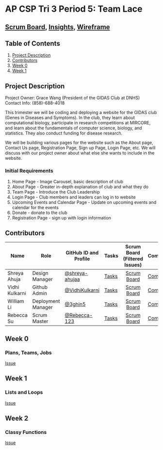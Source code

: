 # AP CSP Tri 3 Period 5: Team Lace
## [Scrum Board](https://github.com/VidhiKulkarni/teamlace/projects/1), [Insights](https://github.com/VidhiKulkarni/teamlace/graphs/contributors), [Wireframe](https://www.canva.com/design/DAE7RRwpQjw/AeBSUtB2MMFA-djluBGogA/view?utm_content=DAE7RRwpQjw&utm_campaign=designshare&utm_medium=link&utm_source=publishsharelink)

## Table of Contents
1. [Project Description](https://github.com/VidhiKulkarni/teamlace#project-description)
2. [Contributors](https://github.com/VidhiKulkarni/teamlace#contributors)
3. [Week 0](https://github.com/VidhiKulkarni/teamlace#week-0)
4. [Week 1](https://github.com/VidhiKulkarni/teamlace#week-1)

## Project Description
Project Owner: Grace Wang (President of the GIDAS Club at DNHS)<br>
Contact Info: (858)-688-4018

This trimester we will be coding and deploying a website for the GIDAS club (Genes in Diseases and Symptoms). In the club, they learn about computational biology, participate in research competitions at MIRCORE, and learn about the fundamentals of computer science, biology, and statistics. They also conduct funding for disease research. 

We will be building various pages for the website such as the About page, Contact Us page, Registration Page, Sign up Page, Login Page, etc. We will discuss with our project owner about what else she wants to include in the website.

### Initial Requirements
1. Home Page - Image Carousel, basic description of club
2. About Page - Greater in-depth explanation of club and what they do
3. Team Page - Introduce the Club Leadership
4. Login Page - Club members and leaders can log in to website
5. Upcoming Events and Calendar Page - Update on upcoming events and calendar for the events 
6. Donate - donate to the club
7. Registration Page - sign up with login information


## Contributors
| Name | Role | GitHub ID and Profile | Tasks | Scrum Board (Filtered Issues) | Commits | GitHub Page |
|----------------------------|--------|-----------------|-------|:-----------------------:|-----------|:-------:|
|Shreya Ahuja|Design Manager|[@shreya-ahujaa](https://github.com/shreya-ahujaa)|[Tasks](https://github.com/VidhiKulkarni/teamlace/issues/assigned/shreya-ahujaa)|[Scrum Board](https://github.com/VidhiKulkarni/teamlace/projects/1?card_filter_query=assignee%3Ashreya-ahujaa)|[Commits](https://github.com/VidhiKulkarni/teamlace/commits?author=shreya-ahujaa)|[Link](https://shreya-ahujaa.github.io/shreya.individual/)|
|Vidhi Kulkarni|Github Admin|[@VidhiKulkarni](https://github.com/VidhiKulkarni)|[Tasks](https://github.com/VidhiKulkarni/teamlace/issues/assigned/VidhiKulkarni)|[Scrum Board](https://github.com/VidhiKulkarni/teamlace/projects/1?card_filter_query=assignee%3AVidhiKulkarni)|[Commits](https://github.com/VidhiKulkarni/teamlace/commits?author=VidhiKulkarni)|[Link](https://vidhikulkarni.github.io/individualrepo/)|
|William Li|Deployment Manager|[@3ghin5](https://github.com/3ghin5)|[Tasks](https://github.com/VidhiKulkarni/teamlace/issues/assigned/3ghin5)|[Scrum Board](https://github.com/VidhiKulkarni/teamlace/projects/1?card_filter_query=assignee%3A3ghin5)|[Commits](https://github.com/VidhiKulkarni/teamlace/commits?author=3ghin5)|[Link](https://3ghin5.github.io/hatelace/)|
|Rebecca Su|Scrum Master|[@Rebecca-123](https://github.com/Rebecca-123)| [Tasks](https://github.com/VidhiKulkarni/teamlace/issues/assigned/Rebecca-123)|[Scrum Board](https://github.com/VidhiKulkarni/teamlace/projects/1?card_filter_query=assignee%3Arebecca-123)|[Commits](https://github.com/VidhiKulkarni/teamlace/commits?author=Rebecca-123)|[Link](https://rebecca-123.github.io/rebecca-tri-3/)|

## Week 0
### Plans, Teams, Jobs
[Issue](https://github.com/VidhiKulkarni/teamlace/issues/1)

## Week 1
### Lists and Loops
[Issue](https://github.com/VidhiKulkarni/teamlace/issues/2)

## Week 2
### Classy Functions
[Issue](https://github.com/VidhiKulkarni/teamlace/issues/17)
